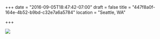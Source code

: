 +++
date = "2016-09-05T18:47:42-07:00"
draft = false
title = "447f8a0f-164e-4b52-b9bd-c32e7a6a5784"
location = "Seattle, WA"

+++

![](https://d17enza3bfujl8.cloudfront.net/20160815_01_04.jpg)

